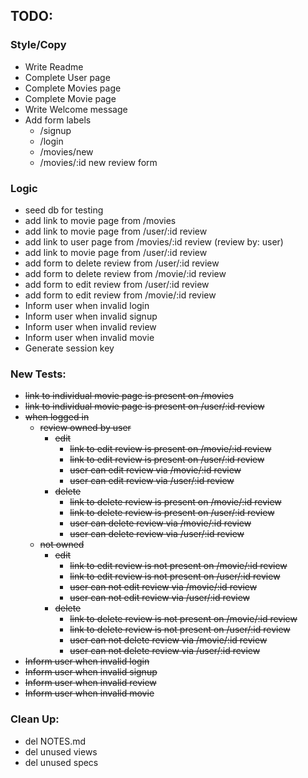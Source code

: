 <!-- Movie review application

## Models
#### user  
> has many reviews  
has a secure password  
is unique  
attr: username  
attr: email  
attr: password         

#### movie  
> has many reviews  
is unique  
attr: name  

#### review  
> belongs to user  
belongs to movie  
attr: content  
attr: rating  
foreign_key: movie_id  
foreign_key: user_id  

## Controllers

application  
>- '/'  
    - shows index

user  
>- get '/signup'   
    - shows user/signup  
>- get '/login'  
    - shows user/login
>- post '/logout'  
    - clear session  
    - redirect to /

movie
>-  get '/movies/:id'  
    - shows movie/show  
>- get '/movies/new'  
    - shows movie/new  
>- post '/movies  
    - create new movie  
    - redirect movie/:id  

review
>- get '/reviews/:id'  
    - shows reviews/show  
>- get '/reviews/:id/edit'  
    - shows reviews/edit  
>- get '/reviews/new'  
    - shows reviews/new  
>- patch '/reviews/:id  
    - updates reviews with id == :id  
    - redirect '/reviews/:id'  
>- post 'reviews'  
    - creates new review  
    - redirect '/reviews/:id'  
>- delete '/reviews/:id/delete'  
    - deletes review with id == :id  

## Views
>- index  
    - show latest reviews  
    - show registration?  
>- user  
    - action: create new user  
    - view > see all reviews    
>- movie    
    - show.erb > see all reviews for this movie  
    - new.erb > action: create movie > post to /movies
>- review  
    - show.erb > action: delete review if owner > delete to /reviews/:id/delete  
    - link_to: /reviews/:id/edit if owner  
    - edit.erb > action: update review if owner > patch to /reviews/:id  
    - new.erb > action: create review > post to /reviews
-->
## TODO: 
### Style/Copy
- Write Readme  
- Complete User page
- Complete Movies page    
- Complete Movie page
- Write Welcome message
- Add form labels
    - /signup
    - /login
    - /movies/new
    - /movies/:id new review form

### Logic
- seed db for testing
- add link to movie page from /movies
- add link to movie page from /user/:id review
- add link to user page from /movies/:id review (review by: user)
- add link to movie page from /user/:id review
- add form to delete review from /user/:id review
- add form to delete review from /movie/:id review
- add form to edit review from /user/:id review
- add form to edit review from /movie/:id review
- Inform user when invalid login
- Inform user when invalid signup
- Inform user when invalid review
- Inform user when invalid movie
- Generate session key

### New Tests:
- ~~link to individual movie page is present on /movies~~
- ~~link to individual movie page is present on /user/:id review~~
- ~~when logged in~~
    - ~~review owned by user~~
      - ~~edit~~
        - ~~link to edit review is present on /movie/:id review~~ 
        - ~~link to edit review is present on /user/:id review~~ 
        - ~~user can edit review via /movie/:id review~~
        - ~~user can edit review via /user/:id review~~
      - ~~delete~~
        - ~~link to delete review is present on /movie/:id review~~
        - ~~link to delete review is present on /user/:id review~~
        - ~~user can delete review via /movie/:id review~~ 
        - ~~user can delete review via /user/:id review~~ 
    - ~~not owned~~
      - ~~edit~~
        - ~~link to edit review is not present on /movie/:id review~~
        - ~~link to edit review is not present on /user/:id review~~
        - ~~user can not edit review via /movie/:id review~~
        - ~~user can not edit review via /user/:id review~~
      - ~~delete~~
        - ~~link to delete review is not present on /movie/:id review~~
        - ~~link to delete review is not present on /user/:id review~~
        - ~~user can not delete review via /movie/:id review~~
        - ~~user can not delete review via /user/:id review~~
- ~~Inform user when invalid login~~
- ~~Inform user when invalid signup~~
- ~~Inform user when invalid review~~
- ~~Inform user when invalid movie~~

### Clean Up:
- del NOTES.md
- del unused views
- del unused specs